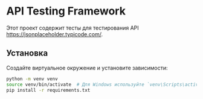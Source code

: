 # API Testing Framework

Этот проект содержит тесты для тестирования API https://jsonplaceholder.typicode.com/.

## Установка

Создайте виртуальное окружение и установите зависимости:

```bash
python -m venv venv
source venv/bin/activate  # Для Windows используйте `venv\Scripts\activate`
pip install -r requirements.txt
